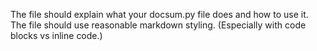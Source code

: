 The file should explain what your docsum.py file does and how to use it.
The file should use reasonable markdown styling. (Especially with code blocks vs inline code.)
